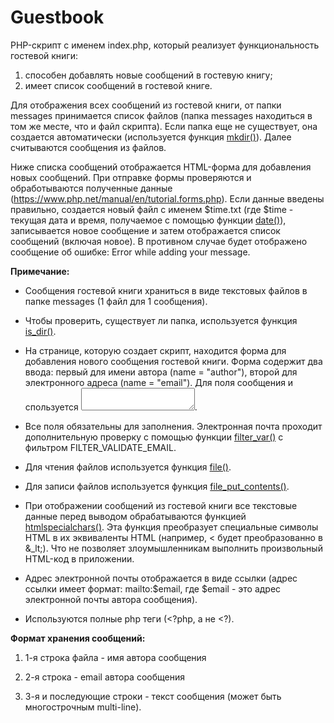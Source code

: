 # Guestbook

PHP-скрипт с именем index.php, который реализует функциональность гостевой книги:
1. способен добавлять новые сообщений в гостевую книгу;
2. имеет список сообщений в гостевой книге.

Для отображения всех сообщений из гостевой книги, от папки messages принимается список файлов (папка messages находиться в том же месте, что и файл скрипта).
Если папка еще не существует, она создается автоматически (используется функция [mkdir()](https://www.php.net/manual/en/function.mkdir.php "PHP: mkdir - Manual")). Далее считываются сообщения из файлов.

Ниже списка сообщений отображается HTML-форма для добавления новых сообщений. При отправке формы проверяются и обработываются полученные данные (https://www.php.net/manual/en/tutorial.forms.php). Если данные введены правильно, создается новый файл с именем $time.txt (где $time - текущая дата и время, получаемое с помощью функции [date()](https://www.php.net/manual/en/function.date.php "PHP: date - Manual")), записывается новое сообщение и затем отображается список сообщений (включая новое). В противном случае будет отображено сообщение об ошибке:
Error while adding your message.

**Примечание:**

* Сообщения гостевой книги храниться в виде текстовых файлов в папке messages (1 файл для 1 сообщения).

* Чтобы проверить, существует ли папка, используется функция [is_dir()](https://www.php.net/manual/en/is-dir.file.php "PHP: is_dir - Manual").

* На странице, которую создает скрипт, находится форма для добавления нового сообщения гостевой книги. Форма содержит два ввода: первый для имени автора (name = "author"), второй для электронного адреса (name = "email"). Для поля сообщения и спользуется <textarea></textarea>.

* Все поля обязательны для заполнения. Электронная почта проходит дополнительную проверку с помощью функции [filter_var()](https://www.php.net/manual/en/function.filter-var.php "PHP: filter_var - Manual") с фильтром FILTER_VALIDATE_EMAIL.

* Для чтения файлов используется функция [file()](https://www.php.net/manual/en/function.file.php "PHP: file - Manual").

* Для записи файлов используется функция [file_put_contents()](https://www.php.net/manual/en/function.file-put-contents.php "PHP: file_put_contents - Manual").

* При отображении сообщений из гостевой книги все текстовые данные перед выводом обрабатываются функцией [htmlspecialchars()](https://www.php.net/manual/en/function.htmlspecialchars.php "PHP: htmlspecialchars - Manual"). Эта функция преобразует специальные символы HTML в их эквиваленты HTML (например, < будет преобразованно в &_lt;).
Что не позволяет злоумышленникам выполнить произвольный HTML-код в приложении.

* Адрес электронной почты отображается в виде ссылки (адрес ссылки имеет формат: mailto:$email, где $email - это адрес электронной почты автора сообщения).

* Используются полные php теги (<?php, а не <?).

**Формат хранения сообщений:**

1. 1-я строка файла - имя автора сообщения

2. 2-я строка - email автора сообщения

3. 3-я и последующие строки - текст сообщения (может быть многострочным multi-line).
